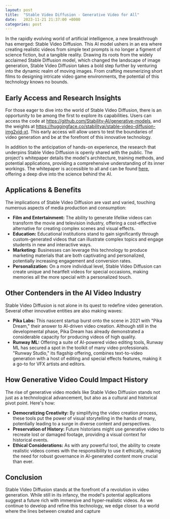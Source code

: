 ```yaml
---
layout: post
title:  "Stable Video Diffusion - Generative Video for All"
date:   2023-11-21 21:37:00 +0000
categories: post
---
```

In the rapidly evolving world of artificial intelligence, a new breakthrough has emerged: Stable Video Diffusion. This AI model ushers in an era where creating realistic videos from simple text prompts is no longer a figment of science fiction, but a tangible reality. Drawing its roots from the widely acclaimed Stable Diffusion model, which changed the landscape of image generation, Stable Video Diffusion takes a bold step further by venturing into the dynamic realm of moving images. From crafting mesmerizing short films to designing intricate video game environments, the potential of this technology knows no bounds.



## Early Access and Research Insights

For those eager to dive into the world of Stable Video Diffusion, there is an opportunity to be among the first to explore its capabilities. Users can access the code at https://github.com/Stability-AI/generative-models, and the weights at https://huggingface.co/stabilityai/stable-video-diffusion-img2vid-xt. This early access will allow users to test the boundaries of video generation and be at the forefront of this innovative technology.

In addition to the anticipation of hands-on experience, the research that underpins Stable Video Diffusion is openly shared with the public. The project's whitepaper details the model's architecture, training methods, and potential applications, providing a comprehensive understanding of its inner workings. The whitepaper is accessible to all and can be found [here](https://static1.squarespace.com/static/6213c340453c3f502425776e/t/655ce779b9d47d342a93c890/1700587395994/stable_video_diffusion.pdf), offering a deep dive into the science behind the AI.

## Applications & Benefits

The implications of Stable Video Diffusion are vast and varied, touching numerous aspects of media production and consumption:

- **Film and Entertainment:** The ability to generate lifelike videos can transform the movie and television industry, offering a cost-effective alternative for creating complex scenes and visual effects.
- **Education:** Educational institutions stand to gain significantly through custom-generated videos that can illustrate complex topics and engage students in new and interactive ways.
- **Marketing:** Businesses can leverage this technology to produce marketing materials that are both captivating and personalized, potentially increasing engagement and conversion rates.
- **Personalization:** On a more individual level, Stable Video Diffusion can create unique and heartfelt videos for special occasions, making memories all the more special with a personalized touch.

## Other Contenders in the AI Video Industry

Stable Video Diffusion is not alone in its quest to redefine video generation. Several other innovative entities are also making waves:

- **Pika Labs:** This nascent startup burst onto the scene in 2021 with "Pika Dream," their answer to AI-driven video creation. Although still in the developmental phase, Pika Dream has already demonstrated a considerable capacity for producing videos of high quality.
- **Runway ML:** Offering a suite of AI-powered video editing tools, Runway ML has secured a spot in the toolkit of many video professionals. "Runway Studio," its flagship offering, combines text-to-video generation with a host of editing and special effects features, making it a go-to for VFX artists and editors.

## How Generative Video Could Impact History

The rise of generative video models like Stable Video Diffusion stands not just as a technological advancement, but also as a cultural and historical pivot point. Here's how:

- **Democratizing Creativity:** By simplifying the video creation process, these tools put the power of visual storytelling in the hands of many, potentially leading to a surge in diverse content and perspectives.
- **Preservation of History:** Future historians might use generative video to recreate lost or damaged footage, providing a visual context for historical events.
- **Ethical Considerations:** As with any powerful tool, the ability to create realistic videos comes with the responsibility to use it ethically, making the need for robust governance in AI-generated content more crucial than ever.

## Conclusion

Stable Video Diffusion stands at the forefront of a revolution in video generation. While still in its infancy, the model's potential applications suggest a future rich with immersive and hyper-realistic videos. As we continue to develop and refine this technology, we edge closer to a world where the lines between created and capture
